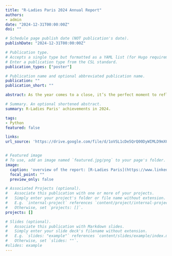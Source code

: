 ```yaml
---
title: "R-Ladies Paris 2024 Annual Report"
authors:
- admin
date: "2024-12-31T00:00:00Z"
doi: ""

# Schedule page publish date (NOT publication's date).
publishDate: "2024-12-31T00:00:00Z"

# Publication type.
# Accepts a single type but formatted as a YAML list (for Hugo requirements).
# Enter a publication type from the CSL standard.
publication_types: ["poster"]

# Publication name and optional abbreviated publication name.
publication: ""
publication_short: ""

abstract: As the year comes to a close, it’s the perfect moment to reflect on our achievements through our 2024 Annual Report. Highlights from the report: About us, Leadership team, Activities promoting R-Ladies Paris and Overview of our 2024 meetups.

# Summary. An optional shortened abstract.
summary: R-Ladies Paris' achievements in 2024.

tags:
- Python
featured: false

links:
url_source: 'https://drive.google.com/file/d/1oVSL1cDe5QrQ00DyWIMLD9mX0lmWLyYX/view?usp=sharing'


# Featured image
# To use, add an image named `featured.jpg/png` to your page's folder. 
image:
  caption: 'overview of the report: [R-Ladies Paris](https://www.linkedin.com/in/r-ladies-paris/)'
  focal_point: ""
  preview_only: false

# Associated Projects (optional).
#   Associate this publication with one or more of your projects.
#   Simply enter your project's folder or file name without extension.
#   E.g. `internal-project` references `content/project/internal-project/index.md`.
#   Otherwise, set `projects: []`.
projects: []

# Slides (optional).
#   Associate this publication with Markdown slides.
#   Simply enter your slide deck's filename without extension.
#   E.g. `slides: "example"` references `content/slides/example/index.md`.
#   Otherwise, set `slides: ""`.
#slides: example
---
```



